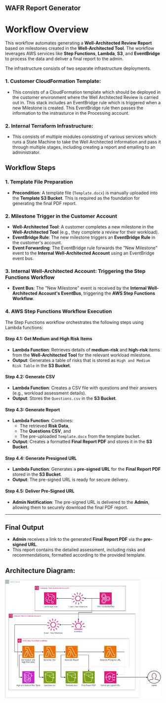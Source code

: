 ## WAFR Report Generator

# Workflow Overview

This workflow automates generating a **Well-Architected Review Report** based on milestones created in the **Well-Architected Tool**. The workflow leverages AWS services like **Step Functions**, **Lambda**, **S3**, and **EventBridge** to process the data and deliver a final report to the admin.

The infrastructure consists of two separate infrastructure deployments.

### 1. Customer CloudFormation Template:

- This consists of a CloudFormation template which should be deployed in the customer environment where the Well Architected Review is carried out in. This stack includes an EventBridge rule which is triggered when a new Milestone is created. This EventBridge rule then passes the information to the instrasturce in the Processing account.

### 2. Internal Terraform Infrastructure:

- This consists of multiple modules consisting of various services which runs a State Machine to take the Well Architected information and pass it through multiple stages, including creating a report and emailing to an administrator. 

## Workflow Steps

### 1. Template File Preparation
- **Precondition**: A template file (`Template.docx`) is manually uploaded into the **Template S3 Bucket**. This is required as the foundation for generating the final PDF report.

### 2. Milestone Trigger in the Customer Account
- **Well-Architected Tool**: A customer completes a new milestone in the **Well-Architected Tool** (e.g., they complete a review for their workload).
- **EventBridge Rule**: The new milestone triggers an **EventBridge Rule** in the customer's account.
- **Event Forwarding**: The EventBridge rule forwards the "New Milestone" event to the **Internal Well-Architected Account** using an EventBridge event bus.

### 3. Internal Well-Architected Account: Triggering the Step Functions Workflow
- **Event Bus**: The "New Milestone" event is received by the **Internal Well-Architected Account's EventBus**, triggering the **AWS Step Functions Workflow**.

### 4. AWS Step Functions Workflow Execution
The Step Functions workflow orchestrates the following steps using Lambda functions:

#### Step 4.1: Get Medium and High Risk Items
- **Lambda Function**: Retrieves details of **medium-risk** and **high-risk** items from the **Well-Architected Tool** for the relevant workload milestone.
- **Output**: Generates a table of risks that is stored as `High and Medium Risk Table` in the **S3 Bucket**.

#### Step 4.2: Generate CSV
- **Lambda Function**: Creates a CSV file with questions and their answers (e.g., workload assessment details).
- **Output**: Stores the `Questions.csv` in the **S3 Bucket**.

#### Step 4.3: Generate Report
- **Lambda Function**: Combines:
  - The retrieved **Risk Data**,
  - The **Questions CSV**, and
  - The pre-uploaded `Template.docx` from the template bucket.
- **Output**: Creates a formatted **Final Report PDF** and stores it in the **S3 Bucket**.

#### Step 4.4: Generate Presigned URL
- **Lambda Function**: Generates a **pre-signed URL** for the **Final Report PDF** stored in the **S3 Bucket**.
- **Output**: The pre-signed URL is ready for secure delivery.

#### Step 4.5: Deliver Pre-Signed URL
- **Admin Notification**: The pre-signed URL is delivered to the **Admin**, allowing them to securely download the final PDF report.

---

## Final Output

- **Admin** receives a link to the generated **Final Report PDF** via the **pre-signed URL**.
- This report contains the detailed assessment, including risks and recommendations, formatted according to the provided template.

## Architecture Diagram:

![Architecture Diagram](wafr.jpg)

